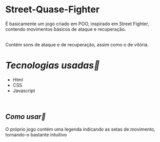 # Street-Quase-Fighter
É basicamente um jogo criado em POO, inspirado em Street Fighter, contendo movimentos básicos de ataque e recuperação.
<br>
<br>

Contém sons de ataque e de recuperação, assim como o de vitória.

# <em>Tecnologias usadas🚀</em>

<ul>
<li>Html</li>
<li>CSS</li>
<li>Javascript</li>



</ul>
<br>




<h2><em>Como usar📕</em> </h2>

<p> O próprio jogo contém uma legenda indicando as setas de movimento, tornando-o bastante intuitivo </p>
